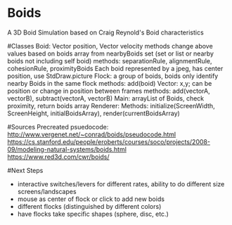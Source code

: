 # Boids
A 3D Boid Simulation based on Craig Reynold's Boid characteristics

#Classes
Boid: Vector position, Vector velocity
methods change above values based on boids array from nearbyBoids
set (set or list or nearby boids not including self boid)
    methods: separationRule, alignmentRule, cohesionRule, proximityBoids
Each boid represented by a jpeg, has center position, use StdDraw.picture
Flock: a group of boids, boids only identify nearby Boids in the same flock
    methods: add(boid)
Vector: x,y; can be position or change in position between frames
    methods: add(vectorA, vectorB), subtract(vectorA, vectorB)
Main: arrayList of Boids,
    check proximity, return boids array
Renderer:
    Methods: initialize(ScreenWidth, ScreenHeight, initialBoidsArray), render(currentBoidsArray)


#Sources
Precreated psuedocode: http://www.vergenet.net/~conrad/boids/pseudocode.html
https://cs.stanford.edu/people/eroberts/courses/soco/projects/2008-09/modeling-natural-systems/boids.html
https://www.red3d.com/cwr/boids/


#Next Steps
- interactive switches/levers for different rates, ability to do different size screens/landscapes
- mouse as center of flock or click to add new boids
- different flocks (distinguished by different colors)
- have flocks take specific shapes (sphere, disc, etc.)